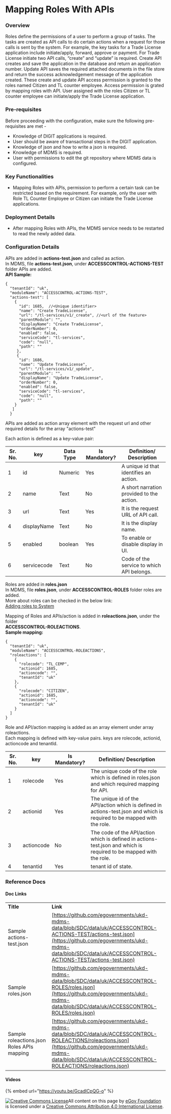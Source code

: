 # Mapping Roles With APIs

### Overview <a href="#overview" id="overview"></a>

Roles define the permissions of a user to perform a group of tasks. The tasks are created as API calls to do certain actions when a request for those calls is sent by the system. For example, the key tasks for a Trade License application include initiate/apply, forward, approve or payment. For Trade License initiate two API calls, “create” and “update” is required. Create API creates and save the application in the database and return an application number. Update API saves the required attached documents in the file store and return the success acknowledgement message of the application created. These create and update API access permission is granted to the roles named Citizen and TL counter employee. Access permission is grated by mapping roles with API. User assigned with the roles Citizen or TL counter employee can initiate/apply the Trade License application.

### Pre-requisites <a href="#pre-requisites" id="pre-requisites"></a>

Before proceeding with the configuration, make sure the following pre-requisites are met -

* Knowledge of DIGIT applications is required.
* User should be aware of transactional steps in the DIGIT application.
* Knowledge of json and how to write a json is required.
* Knowledge of MDMS is required.
* User with permissions to edit the git repository where MDMS data is configured.

### Key Functionalities <a href="#key-functionalities" id="key-functionalities"></a>

* Mapping Roles with APIs, permission to perform a certain task can be restricted based on the requirement. For example, only the user with Role TL Counter Employee or Citizen can initiate the Trade License applications.

### Deployment Details <a href="#deployment-details" id="deployment-details"></a>

* After mapping Roles with APIs, the MDMS service needs to be restarted to read the newly added data.

### Configuration Details <a href="#configuration-details" id="configuration-details"></a>

APIs are added in **actions-test.json** and called as action.\
In MDMS, file **actions-test.json**, under **ACCESSCONTROL-ACTIONS-TEST** folder APIs are added.\
**API Sample:**

```
{
  "tenantId": "uk",
  "moduleName": "ACCESSCONTROL-ACTIONS-TEST",
  "actions-test": [
    {
      "id": 1685,  //<Unique identifier>
      "name": "Create TradeLicense",
      "url": "/tl-services/v1/_create", //<url of the feature>
      "parentModule": "",
      "displayName": "Create TradeLicense",
      "orderNumber": 0,
      "enabled": false,
      "serviceCode": "tl-services",
      "code": "null",
      "path": ""
     },
     {
      "id": 1686,
      "name": "Update TradeLicense",
      "url": "/tl-services/v1/_update",
      "parentModule": "",
      "displayName": "Update TradeLicense",
      "orderNumber": 0,
      "enabled": false,
      "serviceCode": "tl-services",
      "code": "null",
      "path": ""
    }
   ]
  }   
```

APIs are added as action array element with the request url and other required details for the array "actions-test"

Each action is defined as a key-value pair:

| Sr. No. | key         | Data Type | Is Mandatory? | Definition/ Description                   |
| ------- | ----------- | --------- | ------------- | ----------------------------------------- |
| 1       | id          | Numeric   | Yes           | A unique id that identifies an action.    |
| 2       | name        | Text      | No            | A short narration provided to the action. |
| 3       | url         | Text      | Yes           | It is the request URL of API call.        |
| 4       | displayName | Text      | No            | It is the display name.                   |
| 5       | enabled     | boolean   | Yes           | To enable or disable display in UI.       |
| 6       | servicecode | Text      | No            | Code of the service to which API belongs. |

Roles are added in **roles.json**\
In MDMS, file **roles.json**, under **ACCESSCONTROL-ROLES** folder roles are added.\
More about roles can be checked in the below link:\
[Adding roles to System](https://digit-discuss.atlassian.net/wiki/spaces/DD/pages/717946899/Adding+roles+to+System)

Mapping of Roles and APIs/action is added in **roleactions.json**, under the folder\
**ACCESSCONTROL-ROLEACTIONS**.\
**Sample mapping:**

```
{
  "tenantId": "uk",
  "moduleName": "ACCESSCONTROL-ROLEACTIONS",
  "roleactions": [
    {
      "rolecode": "TL_CEMP",
      "actionid": 1685,
      "actioncode": "",
      "tenantId": "uk"
    },
    {
      "rolecode": "CITIZEN",
      "actionid": 1685,
      "actioncode": "",
      "tenantId": "uk"
    }
  ]
}
```

Role and API/action mapping is added as an array element under array roleactions.\
Each mapping is defined with key-value pairs. keys are rolecode, actionid, actioncode and tenantId.

| Sr. No. | key        | Is Mandatory? | Definition/ Description                                                                                                 |
| ------- | ---------- | ------------- | ----------------------------------------------------------------------------------------------------------------------- |
| 1       | rolecode   | Yes           | The unique code of the role which is defined in roles.json and which required mapping for API.                          |
| 2       | actionid   | Yes           | The unique id of the API/action which is defined in actions-test.json and which is required to be mapped with the role. |
| 3       | actioncode | No            | The code of the API/action which is defined in actions-test.json and which is required to be mapped with the role.      |
| 4       | tenantid   | Yes           | tenant id of state.                                                                                                     |

### Reference Docs <a href="#reference-docs" id="reference-docs"></a>

#### Doc Links <a href="#doc-links" id="doc-links"></a>

|                                            |                                                                                                                                                                                                                            |
| ------------------------------------------ | -------------------------------------------------------------------------------------------------------------------------------------------------------------------------------------------------------------------------- |
| **Title**                                  | **Link**                                                                                                                                                                                                                   |
| Sample actions-test.json                   | [https://github.com/egovernments/ukd-mdms-data/blob/SDC/data/uk/ACCESSCONTROL-ACTIONS-TEST/actions-test.json](https://github.com/egovernments/ukd-mdms-data/blob/SDC/data/uk/ACCESSCONTROL-ACTIONS-TEST/actions-test.json) |
| Sample roles.json                          | [https://github.com/egovernments/ukd-mdms-data/blob/SDC/data/uk/ACCESSCONTROL-ROLES/roles.json](https://github.com/egovernments/ukd-mdms-data/blob/SDC/data/uk/ACCESSCONTROL-ROLES/roles.json)                             |
| Sample roleactions.json Roles APIs mapping | [https://github.com/egovernments/ukd-mdms-data/blob/SDC/data/uk/ACCESSCONTROL-ROLEACTIONS/roleactions.json](https://github.com/egovernments/ukd-mdms-data/blob/SDC/data/uk/ACCESSCONTROL-ROLEACTIONS/roleactions.json)     |

#### Videos

{% embed url="https://youtu.be/GcadlCpQG-o" %}

[![Creative Commons License](https://i.creativecommons.org/l/by/4.0/80x15.png)​](http://creativecommons.org/licenses/by/4.0/)All content on this page by [eGov Foundation](https://egov.org.in/) is licensed under a [Creative Commons Attribution 4.0 International License](http://creativecommons.org/licenses/by/4.0/).
